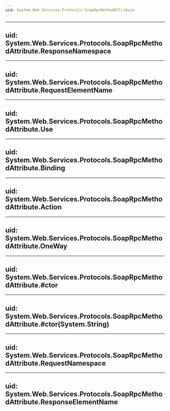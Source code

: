 ```yaml
---
uid: System.Web.Services.Protocols.SoapRpcMethodAttribute
---
```


---
uid: System.Web.Services.Protocols.SoapRpcMethodAttribute.ResponseNamespace
---

---
uid: System.Web.Services.Protocols.SoapRpcMethodAttribute.RequestElementName
---

---
uid: System.Web.Services.Protocols.SoapRpcMethodAttribute.Use
---

---
uid: System.Web.Services.Protocols.SoapRpcMethodAttribute.Binding
---

---
uid: System.Web.Services.Protocols.SoapRpcMethodAttribute.Action
---

---
uid: System.Web.Services.Protocols.SoapRpcMethodAttribute.OneWay
---

---
uid: System.Web.Services.Protocols.SoapRpcMethodAttribute.#ctor
---

---
uid: System.Web.Services.Protocols.SoapRpcMethodAttribute.#ctor(System.String)
---

---
uid: System.Web.Services.Protocols.SoapRpcMethodAttribute.RequestNamespace
---

---
uid: System.Web.Services.Protocols.SoapRpcMethodAttribute.ResponseElementName
---
